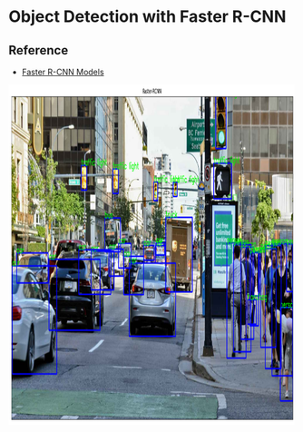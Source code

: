 # Object Detection with  Faster R-CNN 
## Reference
- [Faster R-CNN Models](https://github.com/pytorch/vision/tree/main/torchvision)

<img align="center" src = "https://github.com/engineerbekir/PyTorch/blob/master/Faster%20R-CNN%20Object%20Detection/faster%20R-CNN.png" width = "900" height ="600"/>
